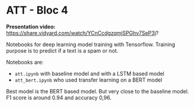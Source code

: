 # ATT - Bloc 4

**Presentation video:** https://share.vidyard.com/watch/YCnCcdgzqmjSPGhv7SeP3j?


Notebooks for deep learning model training with Tensorflow. Training purpose is to predict if a text is a spam or not.

Notebooks are:
* `att.ipynb` with baseline model and with a LSTM based model
* `att_bert.ipynb` who used transfer learning on a BERT model

Best model is the BERT based model. But very close to the baseline model. F1 score is around 0.94 and accuracy 0,96.